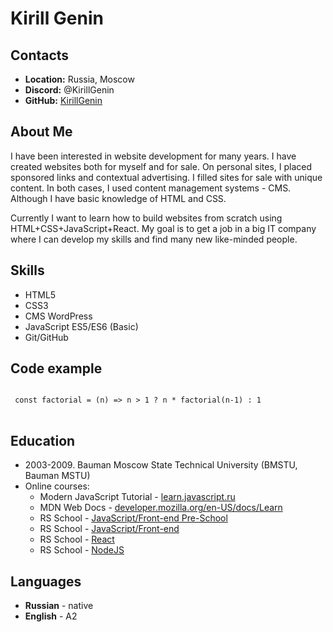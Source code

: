 <h1>Kirill Genin</h1>

<section>
<h2>Contacts</h2>
  <ul>
    <li><strong>Location:</strong> Russia, Moscow</li>
    <li><strong>Discord:</strong> @KirillGenin</li>
    <li><strong>GitHub:</strong> <a href="https://github.com/KirillGenin">KirillGenin</a></li>
  </ul>
</section>

<section>
<h2>About Me</h2>
<p>
I have been interested in website development for many years. I have created websites both for myself and for sale. On personal sites, I placed sponsored links and contextual advertising. I filled sites for sale with unique content. In both cases, I used content management systems - CMS. Although I have basic knowledge of HTML and CSS.
</p>
<p>
Currently I want to learn how to build websites from scratch using HTML+CSS+JavaScript+React. My goal is to get a job in a big IT company where I can develop my skills and find many new like-minded people.
</p>
</section>

<section>
<h2>Skills</h2>
  <ul>
    <li>HTML5</li>
    <li>CSS3</li>
    <li>CMS WordPress</li>
    <li>JavaScript ES5/ES6 (Basic)</li>
    <li>Git/GitHub</li>
  </ul>
</section>

<section>
<h2>Code example</h2>
<pre>
<code>
 const factorial = (n) => n > 1 ? n * factorial(n-1) : 1
</code>
</pre>
</section>

<section>
<h2>Education</h2>
  <ul>
    <li>2003-2009. Bauman Moscow State Technical University (BMSTU, Bauman MSTU)</li>
    <li>Online courses:
      <ul>
        <li>Modern JavaScript Tutorial - <a href="https://learn.javascript.ru/"> learn.javascript.ru</a></li>
        <li>MDN Web Docs - <a href="https://developer.mozilla.org/en-US/docs/Learn">developer.mozilla.org/en-US/docs/Learn</a></li>
        <li>RS School - <a href="https://rs.school/js-stage0/">JavaScript/Front-end Pre-School</a></li>
        <li>RS School - <a href="https://rs.school/js/">JavaScript/Front-end</a></li>
        <li>RS School - <a href="https://rs.school/react/">React</a></li>
        <li>RS School - <a href="https://rs.school/nodejs/">NodeJS</a></li>
      </ul>
    </li>
  </ul>
</section>

<section>
<h2>Languages</h2>
  <ul>
    <li><strong>Russian</strong> - native</li>
    <li><strong>English</strong> - A2</li>
  </ul>
</section>
